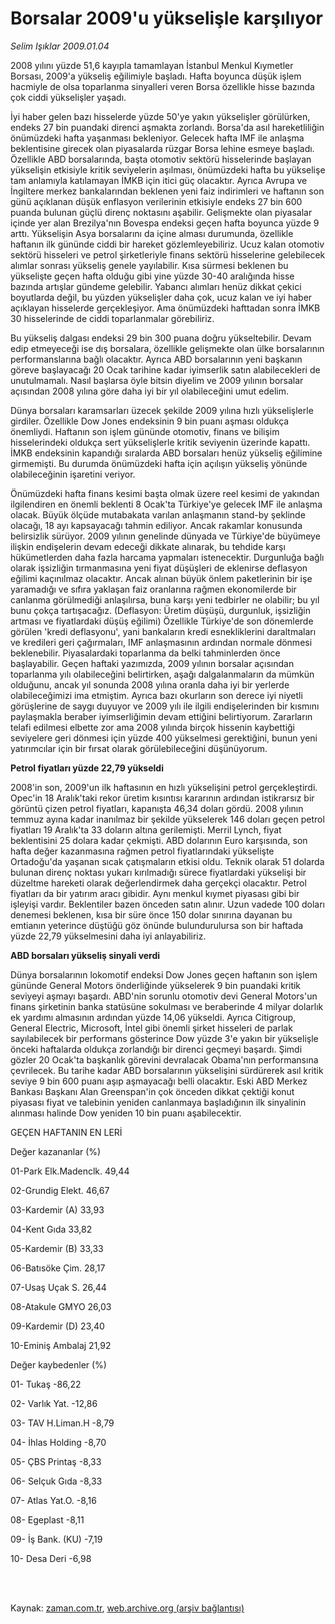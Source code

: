 # Borsalar 2009'u yükselişle karşılıyor

*Selim Işıklar 2009.01.04*

<td class="columnist-detail">
<p>2008 yılını yüzde 51,6 kayıpla tamamlayan İstanbul Menkul Kıymetler Borsası, 2009'a yükseliş eğilimiyle başladı. Hafta boyunca düşük işlem hacmiyle de olsa toparlanma sinyalleri veren Borsa özellikle hisse bazında çok ciddi yükselişler yaşadı.</p>
<p>
<div id="haberMetinDiv">
<p> İyi haber gelen bazı hisselerde yüzde 50'ye yakın yükselişler görülürken, endeks 27 bin puandaki direnci aşmakta zorlandı. Borsa'da asıl hareketliliğin önümüzdeki hafta yaşanması bekleniyor. Gelecek hafta IMF ile anlaşma beklentisine girecek olan piyasalarda rüzgar Borsa lehine esmeye başladı. Özellikle ABD borsalarında, başta otomotiv sektörü hisselerinde başlayan yükselişin etkisiyle kritik seviyelerin aşılması, önümüzdeki hafta bu yükselişe tam anlamıyla katılamayan İMKB için itici güç olacaktır. Ayrıca Avrupa ve İngiltere merkez bankalarından beklenen yeni faiz indirimleri ve haftanın son günü açıklanan düşük enflasyon verilerinin etkisiyle endeks 27 bin 600 puanda bulunan güçlü direnç noktasını aşabilir. Gelişmekte olan piyasalar içinde yer alan Brezilya'nın Bovespa endeksi geçen hafta boyunca yüzde 9 arttı. Yükselişin Asya borsalarını da içine alması durumunda, özellikle haftanın ilk gününde ciddi bir hareket gözlemleyebiliriz. Ucuz kalan otomotiv sektörü hisseleri ve petrol şirketleriyle finans sektörü hisselerine gelebilecek alımlar sonrası yükseliş genele yayılabilir. Kısa sürmesi beklenen bu yükselişte geçen hafta olduğu gibi yine yüzde 30-40 aralığında hisse bazında artışlar gündeme gelebilir. Yabancı alımları henüz dikkat çekici boyutlarda değil, bu yüzden yükselişler daha çok, ucuz kalan ve iyi haber açıklayan hisselerde gerçekleşiyor. Ama önümüzdeki hafttadan sonra İMKB 30 hisselerinde de ciddi toparlanmalar görebiliriz.
<p> Bu yükseliş dalgası endeksi 29 bin 300 puana doğru yükseltebilir. Devam edip etmeyeceği ise dış borsalara, özellikle gelişmekte olan ülke borsalarının performanslarına bağlı olacaktır. Ayrıca ABD borsalarının yeni başkanın göreve başlayacağı 20 Ocak tarihine kadar iyimserlik satın alabilecekleri de unutulmamalı. Nasıl başlarsa öyle bitsin diyelim ve 2009 yılının borsalar açısından 2008 yılına göre daha iyi bir yıl olabileceğini umut edelim. 
<p> Dünya borsaları karamsarları üzecek şekilde 2009 yılına hızlı yükselişlerle girdiler. Özellikle Dow Jones endeksinin 9 bin puanı aşması oldukça önemliydi. Haftanın son işlem gününde otomotiv, finans ve bilişim hisselerindeki oldukça sert yükselişlerle kritik seviyenin üzerinde kapattı. İMKB endeksinin kapandığı sıralarda ABD borsaları henüz yükseliş eğilimine girmemişti. Bu durumda önümüzdeki hafta için açılışın yükseliş yönünde olabileceğinin işaretini veriyor.
<p> Önümüzdeki hafta finans kesimi başta olmak üzere reel kesimi de yakından ilgilendiren en önemli beklenti 8 Ocak'ta Türkiye'ye gelecek IMF ile anlaşma olacak. Büyük ölçüde mutabakata varılan anlaşmanın stand-by şeklinde olacağı, 18 ayı kapsayacağı tahmin ediliyor. Ancak rakamlar konusunda belirsizlik sürüyor. 2009 yılının genelinde dünyada ve Türkiye'de büyümeye ilişkin endişelerin devam edeceği dikkate alınarak, bu tehdide karşı hükümetlerden daha fazla harcama yapmaları istenecektir. Durgunluğa bağlı olarak işsizliğin tırmanmasına yeni fiyat düşüşleri de eklenirse deflasyon eğilimi kaçınılmaz olacaktır. Ancak alınan büyük önlem paketlerinin bir işe yaramadığı ve sıfıra yaklaşan faiz oranlarına rağmen ekonomilerde bir canlanma görülmediği anlaşılırsa, buna karşı yeni tedbirler ne olabilir; bu yıl bunu çokça tartışacağız. (Deflasyon: Üretim düşüşü, durgunluk, işsizliğin artması ve fiyatlardaki düşüş eğilimi) Özellikle Türkiye'de son dönemlerde görülen 'kredi deflasyonu', yani bankaların kredi esnekliklerini daraltmaları ve kredileri geri çağırmaları, IMF anlaşmasının ardından normale dönmesi beklenebilir. Piyasalardaki toparlanma da belki tahminlerden önce başlayabilir. Geçen haftaki yazımızda, 2009 yılının borsalar açısından toparlanma yılı olabileceğini belirtirken, aşağı dalgalanmaların da mümkün olduğunu, ancak yıl sonunda 2008 yılına oranla daha iyi bir yerlerde olabileceğimizi ima etmiştim. Ayrıca bazı okurların son derece iyi niyetli görüşlerine de saygı duyuyor ve 2009 yılı ile ilgili endişelerinden bir kısmını paylaşmakla beraber iyimserliğimin devam ettiğini belirtiyorum. Zararların telafi edilmesi elbette zor ama 2008 yılında birçok hissenin kaybettiği seviyelere geri dönmesi için yüzde 400 yükselmesi gerektiğini, bunun yeni yatırımcılar için bir fırsat olarak görülebileceğini düşünüyorum.
<p><b>Petrol fiyatları yüzde 22,79 yükseldi</b>
<p>2008'in son, 2009'un ilk haftasının en hızlı yükselişini petrol gerçekleştirdi. Opec'in 18 Aralık'taki rekor üretim kısıntısı kararının ardından istikrarsız bir görüntü çizen petrol fiyatları, kapanışta 46,34 doları gördü. 2008 yılının temmuz ayına kadar inanılmaz bir şekilde yükselerek 146 doları geçen petrol fiyatları 19 Aralık'ta 33 doların altına gerilemişti. Merril Lynch, fiyat beklentisini 25 dolara kadar çekmişti. ABD dolarının Euro karşısında, son hafta değer kazanmasına rağmen petrol fiyatlarındaki yükselişte Ortadoğu'da yaşanan sıcak çatışmaların etkisi oldu. Teknik olarak 51 dolarda bulunan direnç noktası yukarı kırılmadığı sürece fiyatlardaki yükselişi bir düzeltme hareketi olarak değerlendirmek daha gerçekçi olacaktır. Petrol fiyatları da bir yatırım aracı gibidir. Aynı menkul kıymet piyasası gibi bir işleyişi vardır. Beklentiler bazen önceden satın alınır. Uzun vadede 100 doları denemesi beklenen, kısa bir süre önce 150 dolar sınırına dayanan bu emtianın yeterince düştüğü göz önünde bulundurulursa son bir haftada yüzde 22,79 yükselmesini daha iyi anlayabiliriz.
<p><b>ABD borsaları yükseliş sinyali verdi
<p></p></b>
<p>Dünya borsalarının lokomotif endeksi Dow Jones geçen haftanın son işlem gününde General Motors önderliğinde yükselerek 9 bin puandaki kritik seviyeyi aşmayı başardı. ABD'nin sorunlu otomotiv devi General Motors'un finans şirketinin banka statüsüne sokulması ve beraberinde 4 milyar dolarlık ek yardımı almasının ardından yüzde 14,06 yükseldi. Ayrıca Citigroup, General Electric, Microsoft, İntel gibi önemli şirket hisseleri de parlak sayılabilecek bir performans gösterince Dow yüzde 3'e yakın bir yükselişle önceki haftalarda oldukça zorlandığı bir direnci geçmeyi başardı. Şimdi gözler 20 Ocak'ta başkanlık görevini devralacak Obama'nın performansına çevrilecek. Bu tarihe kadar ABD borsalarının yükselişini sürdürerek asıl kritik seviye 9 bin 600 puanı aşıp aşmayacağı belli olacaktır. Eski ABD Merkez Bankası Başkanı Alan Greenspan'in çok önceden dikkat çektiği konut piyasası fiyat ve talebinin yeniden canlanmaya başladığının ilk sinyalinin alınması halinde Dow yeniden 10 bin puanı aşabilecektir.
<p>GEÇEN HAFTANIN EN LERİ
<p>Değer kazananlar (%)
<p>01-Park Elk.Madenclk. 49,44
<p>02-Grundig Elekt. 46,67
<p>03-Kardemir (A) 33,93
<p>04-Kent Gıda 33,82
<p>05-Kardemir (B) 33,33
<p>06-Batısöke Çim. 28,17
<p>07-Usaş Uçak S. 26,44
<p>08-Atakule GMYO 26,03
<p>09-Kardemir (D) 23,40
<p>10-Eminiş Ambalaj 21,92
<p>Değer kaybedenler (%)
<p>01- Tukaş -86,22
<p>02- Varlık Yat. -12,86
<p>03- TAV H.Liman.H -8,79
<p>04- İhlas Holding -8,70
<p>05- ÇBS Printaş -8,33
<p>06- Selçuk Gıda -8,33
<p>07- Atlas Yat.O. -8,16
<p>08- Egeplast -8,11
<p>09- İş Bank. (KU) -7,19
<p>10- Desa Deri -6,98</p></p></p></p></p></p></p></p></p></p></p></p></p></p></p></p></p></p></p></p></p></p></p></p></p></p></p></p></p></p></p></div>
</p>


<p><br>
		 </br></p></td>

Kaynak: [zaman.com.tr](http://zaman.com.tr/yazar.do?yazino=791557), [web.archive.org (arşiv bağlantısı)](http://web.archive.org/web/20111014012236/http://www.zaman.com.tr:80/yazar.do?yazino=791557)

